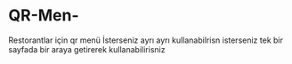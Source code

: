 # QR-Men-
Restorantlar için qr menü 
 İsterseniz ayrı ayrı kullanabilrisn isterseniz tek bir sayfada bir araya getirerek kullanabilirisniz 
 
